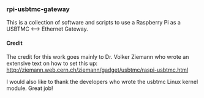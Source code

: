 ### rpi-usbtmc-gateway

This is a collection of software and scripts to
use a Raspberry Pi as a USBTMC ⟷  Ethernet Gateway.

#### Credit

The credit for this work goes mainly to Dr. Volker Ziemann
who wrote an extensive text on how to set this up:
<http://ziemann.web.cern.ch/ziemann/gadget/usbtmc/raspi-usbtmc.html>

I would also like to thank the developers who wrote the usbtmc
Linux kernel module. Great job!

